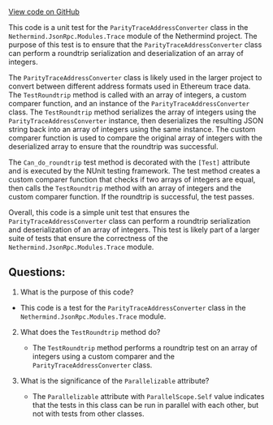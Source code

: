 [View code on GitHub](https://github.com/nethermindeth/nethermind/Nethermind.JsonRpc.Test/Modules/Trace/ParityTraceAddressConverterTests.cs)

This code is a unit test for the `ParityTraceAddressConverter` class in the `Nethermind.JsonRpc.Modules.Trace` module of the Nethermind project. The purpose of this test is to ensure that the `ParityTraceAddressConverter` class can perform a roundtrip serialization and deserialization of an array of integers. 

The `ParityTraceAddressConverter` class is likely used in the larger project to convert between different address formats used in Ethereum trace data. The `TestRoundtrip` method is called with an array of integers, a custom comparer function, and an instance of the `ParityTraceAddressConverter` class. The `TestRoundtrip` method serializes the array of integers using the `ParityTraceAddressConverter` instance, then deserializes the resulting JSON string back into an array of integers using the same instance. The custom comparer function is used to compare the original array of integers with the deserialized array to ensure that the roundtrip was successful. 

The `Can_do_roundtrip` test method is decorated with the `[Test]` attribute and is executed by the NUnit testing framework. The test method creates a custom comparer function that checks if two arrays of integers are equal, then calls the `TestRoundtrip` method with an array of integers and the custom comparer function. If the roundtrip is successful, the test passes. 

Overall, this code is a simple unit test that ensures the `ParityTraceAddressConverter` class can perform a roundtrip serialization and deserialization of an array of integers. This test is likely part of a larger suite of tests that ensure the correctness of the `Nethermind.JsonRpc.Modules.Trace` module.
## Questions: 
 1. What is the purpose of this code?
   - This code is a test for the `ParityTraceAddressConverter` class in the `Nethermind.JsonRpc.Modules.Trace` module.

2. What does the `TestRoundtrip` method do?
   - The `TestRoundtrip` method performs a roundtrip test on an array of integers using a custom comparer and the `ParityTraceAddressConverter` class.

3. What is the significance of the `Parallelizable` attribute?
   - The `Parallelizable` attribute with `ParallelScope.Self` value indicates that the tests in this class can be run in parallel with each other, but not with tests from other classes.